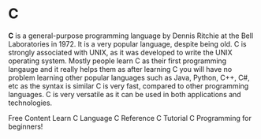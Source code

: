 # C
**C** is a general-purpose programming language by Dennis Ritchie at the Bell Laboratories in 1972.
It is a very popular language, despite being old.
C is strongly associated with UNIX, as it was developed to write the UNIX operating system. Mostly people learn C as their first programming langauge and it really helps them as after learning C you will have no problem learning other popular languages such as Java, Python, C++, C#, etc as the syntax is similar
C is very fast, compared to other programming languages.
C is very versatile as it can be used in both applications and technologies.

<ResourceGroupTitle>Free Content</ResourceGroupTitle>
<BadgeLink badgeText='Read' colorScheme="yellow" href='https://www.programiz.com/c-programming'>Learn C Language</BadgeLink>
<BadgeLink badgeText='Read' colorScheme="yellow" href='https://docs.microsoft.com/en-us/cpp/c-language/c-language-reference?view=msvc-170'>C Reference</BadgeLink>
<BadgeLink badgeText='Watch' colorScheme="purple" href='https://www.youtube.com/watch?v=rLf3jnHxSmU&list=PLBlnK6fEyqRggZZgYpPMUxdY1CYkZtARR'>C Tutorial</BadgeLink>
<BadgeLink badgeText='Watch' colorScheme="green" href='https://www.youtube.com/watch?v=ZSPZob_1TOk'>C Programming for beginners!</BadgeLink>
